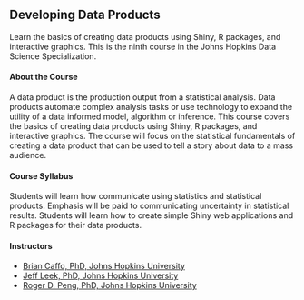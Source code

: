 ## Developing Data Products
Learn the basics of creating data products using Shiny, R packages, and interactive graphics. This is the ninth course in the Johns Hopkins Data Science Specialization.

#### About the Course
A data product is the production output from a statistical analysis. Data products automate complex analysis tasks or use technology to expand the utility of a data informed model, algorithm or inference. This course covers the basics of creating data products using Shiny, R packages, and interactive graphics. The course will focus on the statistical fundamentals of creating a data product that can be used to tell a story about data to a mass audience.

#### Course Syllabus
Students will learn how communicate using statistics and statistical products. Emphasis will be paid to communicating uncertainty in statistical results. Students will learn how to create simple Shiny web applications and R packages for their data products.

#### Instructors
- [Brian Caffo, PhD, Johns Hopkins University](https://www.coursera.org/instructor/~47)
- [Jeff Leek, PhD, Johns Hopkins University](https://www.coursera.org/instructor/~315)
- [Roger D. Peng, PhD, Johns Hopkins University](https://www.coursera.org/instructor/rdpeng)
